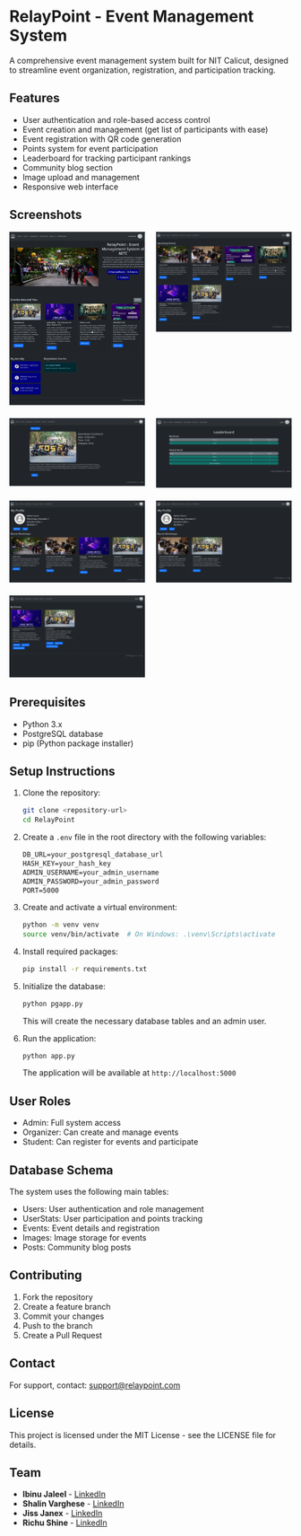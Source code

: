 # RelayPoint - Event Management System

A comprehensive event management system built for NIT Calicut, designed to streamline event organization, registration, and participation tracking.

## Features

- User authentication and role-based access control
- Event creation and management (get list of participants with ease)
- Event registration with QR code generation
- Points system for event participation
- Leaderboard for tracking participant rankings
- Community blog section
- Image upload and management
- Responsive web interface

## Screenshots

<div style="display: grid; grid-template-columns: 1fr 1fr; gap: 20px;">
    <div>
        <img src="static/images/screenshot1.png">
    </div>
    <div>
        <img src="static/images/screenshot3.png">
    </div>
    <div>
        <img src="static/images/screenshot2.png">
    </div>
    <div>
        <img src="static/images/screenshot4.png">
    </div>
    <div>
        <img src="static/images/screenshot5.png">
    </div>
    <div>
        <img src="static/images/screenshot6.png">
    </div>
    <div>
        <img src="static/images/screenshot7.png">
    </div>
</div>

## Prerequisites

- Python 3.x
- PostgreSQL database
- pip (Python package installer)

## Setup Instructions

1. Clone the repository:
   ```bash
   git clone <repository-url>
   cd RelayPoint
   ```

2. Create a `.env` file in the root directory with the following variables:
   ```
   DB_URL=your_postgresql_database_url
   HASH_KEY=your_hash_key
   ADMIN_USERNAME=your_admin_username
   ADMIN_PASSWORD=your_admin_password
   PORT=5000
   ```

3. Create and activate a virtual environment:
   ```bash
   python -m venv venv
   source venv/bin/activate  # On Windows: .\venv\Scripts\activate
   ```

4. Install required packages:
   ```bash
   pip install -r requirements.txt
   ```

5. Initialize the database:
   ```bash
   python pgapp.py
   ```
   This will create the necessary database tables and an admin user.

6. Run the application:
   ```bash
   python app.py
   ```
   The application will be available at `http://localhost:5000`

## User Roles

- Admin: Full system access
- Organizer: Can create and manage events
- Student: Can register for events and participate

## Database Schema

The system uses the following main tables:
- Users: User authentication and role management
- UserStats: User participation and points tracking
- Events: Event details and registration
- Images: Image storage for events
- Posts: Community blog posts

## Contributing

1. Fork the repository
2. Create a feature branch
3. Commit your changes
4. Push to the branch
5. Create a Pull Request

## Contact

For support, contact: support@relaypoint.com

## License

This project is licensed under the MIT License - see the LICENSE file for details.

## Team

- **Ibinu Jaleel** - [LinkedIn](https://www.linkedin.com/in/ibinu-jaleel-163000323/)
- **Shalin Varghese** - [LinkedIn](https://www.linkedin.com/in/shalin-varghese-023a08323/)
- **Jiss Janex** - [LinkedIn](https://www.linkedin.com/in/jiss-janex-246711241/)
- **Richu Shine** - [LinkedIn](https://www.linkedin.com/in/richu-shine-b8a771330/)